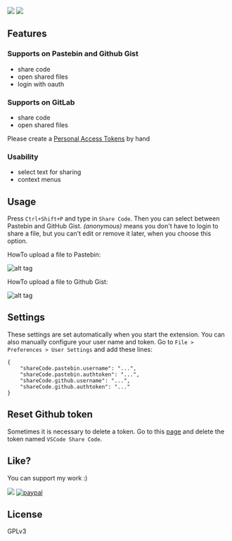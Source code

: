 [![](http://vsmarketplacebadge.apphb.com/version-short/RolandGreim.sharecode.svg)](https://marketplace.visualstudio.com/items?itemName=RolandGreim.sharecode)
[![](http://vsmarketplacebadge.apphb.com/installs-short/RolandGreim.sharecode.svg)](https://marketplace.visualstudio.com/items?itemName=RolandGreim.sharecode)

## Features
### Supports on Pastebin and Github Gist
* share code
* open shared files
* login with oauth

### Supports on GitLab
* share code
* open shared files

Please create a [Personal Access Tokens](https://gitlab.com/profile/personal_access_tokens) by hand

### Usability
* select text for sharing
* context menus

## Usage

Press `Ctrl+Shift+P` and type in `Share Code`. Then you can select between Pastebin and GitHub Gist. *(anonymous)* means you don't have to login to share a file, but you can't edit or remove it later, when you choose this option.

HowTo upload a file to Pastebin:

![alt tag](https://raw.githubusercontent.com/tigerxy/VSCode-ShareCode/master/images/pastebinAym.gif)

HowTo upload a file to Github Gist:

![alt tag](https://raw.githubusercontent.com/tigerxy/VSCode-ShareCode/master/images/gistAym.gif)

## Settings
These settings are set automatically when you start the extension. You can also manually configure your user name and token. Go to `File > Preferences > User Settings` and add these lines:
```
{
    "shareCode.pastebin.username": "...",
    "shareCode.pastebin.authtoken": "...",
    "shareCode.github.username": "...",
    "shareCode.github.authtoken": "..."
}
```
## Reset Github token
Sometimes it is necessary to delete a token. Go to this [page](https://github.com/settings/tokens) and delete the token named `VSCode Share Code`.

## Like?
You can support my work :)

[![](https://api.flattr.com/button/flattr-badge-large.png)](https://flattr.com/submit/auto?fid=4pqnqk&url=https%3A%2F%2Fgithub.com%2Ftigerxy%2FVSCode-ShareCode)
[![paypal](https://www.paypalobjects.com/en_US/i/btn/btn_donate_SM.gif)](https://www.paypal.com/cgi-bin/webscr?cmd=_s-xclick&hosted_button_id=XT52CWJMEDPZ2)

## License
GPLv3
